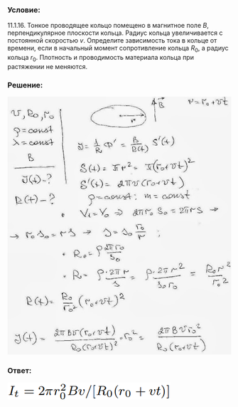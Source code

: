 ###  Условие: 

$11.1.16.$ Тонкое проводящее кольцо помещено в магнитное поле $B$, перпендикулярное плоскости кольца. Радиус кольца увеличивается с постоянной скоростью $v$. Определите зависимость тока в кольце от времени, если в начальный момент сопротивление кольца $R_0$, а радиус кольца $r_0$. Плотность и проводимость материала кольца при растяжении не меняются. 

###  Решение: 

![|556x640, 67%](../../img/11.1.16/01.JPG) 

###  Ответ: 

![|367x38, 67%](../../img/11.1.16/ans.png) 

